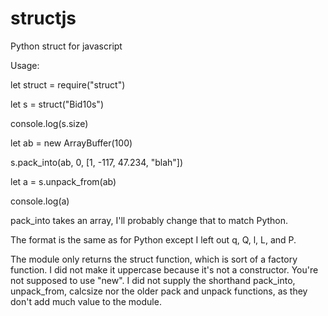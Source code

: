 # structjs
Python struct for javascript

Usage:


let struct = require("struct")

let s = struct("Bid10s")

console.log(s.size)

let ab = new ArrayBuffer(100)

s.pack_into(ab, 0, [1, -117, 47.234, "blah"])

let a = s.unpack_from(ab)

console.log(a)


pack_into takes an array, I'll probably change that to match Python.

The format is the same as for Python except I left out q, Q, l, L, and P.

The module only returns the struct function, which is sort of a factory function.
I did not make it uppercase because it's not a constructor.
You're not supposed to use "new".
I did not supply the shorthand pack_into, unpack_from, calcsize nor the older
pack and unpack functions, as they don't add much value to the module.
